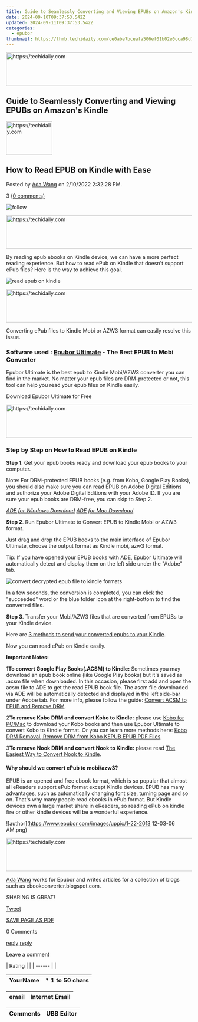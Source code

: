 ```yaml
---
title: Guide to Seamlessly Converting and Viewing EPUBs on Amazon's Kindle
date: 2024-09-10T09:37:53.542Z
updated: 2024-09-11T09:37:53.542Z
categories:
  - epubor
thumbnail: https://thmb.techidaily.com/ce0abe7bceafa506ef01b02e0cca98d1b8784a39806b1bd354e228c0f30acb54.jpg
---
```






<!-- affiliate ads begin -->
<a href="https://appsumo.8odi.net/c/5597632/2132161/7443" target="_top" id="2132161">
  <img src="//a.impactradius-go.com/display-ad/7443-2132161" border="0" alt="https://techidaily.com" width="728" height="90"/>
</a>
<img height="0" width="0" src="https://appsumo.8odi.net/i/5597632/2132161/7443" style="position:absolute;visibility:hidden;" border="0" />
<!-- affiliate ads end -->




## Guide to Seamlessly Converting and Viewing EPUBs on Amazon's Kindle





<!-- affiliate ads begin -->
<a href="https://aligracehair.sjv.io/c/5597632/2135351/19272" target="_top" id="2135351">
  <img src="//a.impactradius-go.com/display-ad/19272-2135351" border="0" alt="https://techidaily.com" width="125" height="90"/>
</a>
<img height="0" width="0" src="https://aligracehair.sjv.io/i/5597632/2135351/19272" style="position:absolute;visibility:hidden;" border="0" />
<!-- affiliate ads end -->




## How to Read EPUB on Kindle with Ease

Posted by [Ada Wang](https://plus.google.com/+AdaWang/posts) on 2/10/2022 2:32:28 PM.

3 [(0 comments)](http://www.epubor.com/#comment-area) 



![follow](http://www.epubor.com/images/follow.png)





<!-- affiliate ads begin -->
<a href="https://appsumo.8odi.net/c/5597632/2137413/7443" target="_top" id="2137413">
  <img src="//a.impactradius-go.com/display-ad/7443-2137413" border="0" alt="https://techidaily.com" width="728" height="90"/>
</a>
<img height="0" width="0" src="https://appsumo.8odi.net/i/5597632/2137413/7443" style="position:absolute;visibility:hidden;" border="0" />
<!-- affiliate ads end -->




By reading epub ebooks on Kindle device, we can have a more perfect reading experience. But how to read ePub on Kindle that doesn't support ePub files? Here is the way to achieve this goal.

![read epub on kindle](http://www.epubor.com/images/uppic/readers.jpg)





<!-- affiliate ads begin -->
<a href="https://appsumo.8odi.net/c/5597632/2128843/7443" target="_top" id="2128843">
  <img src="//a.impactradius-go.com/display-ad/7443-2128843" border="0" alt="https://techidaily.com" width="728" height="90"/>
</a>
<img height="0" width="0" src="https://appsumo.8odi.net/i/5597632/2128843/7443" style="position:absolute;visibility:hidden;" border="0" />
<!-- affiliate ads end -->




Converting ePub files to Kindle Mobi or AZW3 format can easily resolve this issue.

### Software used : [Epubor Ultimate](https://tools.techidaily.com/epubor/ultimate/) \- The Best EPUB to Mobi Converter

Epubor Ultimate is the best epub to Kindle Mobi/AZW3 converter you can find in the market. No matter your epub files are DRM-protected or not, this tool can help you read your epub files on Kindle easily.

Download Epubor Ultimate for Free

[](https://tools.techidaily.com/epubor/ultimate/) [](https://tools.techidaily.com/epubor/ultimate/) 





<!-- affiliate ads begin -->
<a href="https://bluettiit.sjv.io/c/5597632/2114267/17093" target="_top" id="2114267">
  <img src="//a.impactradius-go.com/display-ad/17093-2114267" border="0" alt="https://techidaily.com" width="728" height="90"/>
</a>
<img height="0" width="0" src="https://bluettiit.sjv.io/i/5597632/2114267/17093" style="position:absolute;visibility:hidden;" border="0" />
<!-- affiliate ads end -->




### Step by Step on How to Read EPUB on Kindle

**Step 1**. Get your epub books ready and download your epub books to your computer.

Note: For DRM-protected EPUB books (e.g. from Kobo, Google Play Books), you should also make sure you can read EPUB on Adobe Digital Editions and authorize your Adobe Digital Editions with your Adobe ID. If you are sure your epub books are DRM-free, you can skip to Step 2.

[_ADE for Windows Download_](http://download.adobe.com/pub/adobe/digitaleditions/ADE%5F4.5%5FInstaller.exe) [_ADE for Mac Download_](http://download.adobe.com/pub/adobe/digitaleditions/ADE%5F4.5%5FInstaller.dmg) 

**Step 2**. Run Epubor Ultimate to Convert EPUB to Kindle Mobi or AZW3 format.

Just drag and drop the EPUB books to the main interface of Epubor Ultimate, choose the output format as Kindle mobi, azw3 format. 

Tip: If you have opened your EPUB books with ADE, Epubor Ultimate will automatically detect and display them on the left side under the "Adobe" tab.

![convert decrypted epub file to kindle formats](http://www.epubor.com/images/uppic/convert-epub-to-kindle-format-1.png)

In a few seconds, the conversion is completed, you can click the "succeeded" word or the blue folder icon at the right-bottom to find the converted files.

**Step 3**. Transfer your Mobi/AZW3 files that are converted from EPUBs to your Kindle device.

Here are [3 methods to send your converted epubs to your Kindle](https://tools.techidaily.com/epubor/products/).

Now you can read ePub on Kindle easily.

**Important Notes:**

1**To convert Google Play Books(.ACSM) to Kindle:** Sometimes you may download an epub book online (like Google Play books) but it's saved as .acsm file when downloaded. In this occasion, please first add and open the acsm file to ADE to get the read EPUB book file. The ascm file downloaded via ADE will be automatically detected and displayed in the left side-bar under Adobe tab. For more info, please follow the guide: [Convert ACSM to EPUB and Remove DRM](https://tools.techidaily.com/epubor/products/).

2**To remove Kobo DRM and convert Kobo to Kindle:** please use [Kobo for PC/Mac](https://www.kobo.com/help/en-US/article/1597/installing-kobo-desktop?products=kobo%20desktop) to download your Kobo books and then use Epubor Ultimate to convert Kobo to Kindle format. Or you can learn more methods here: [Kobo DRM Removal, Remove DRM from Kobo KEPUB EPUB PDF Files](https://tools.techidaily.com/epubor/products/)

3**To remove Nook DRM and convert Nook to Kindle:** please read [The Easiest Way to Convert Nook to Kindle](https://tools.techidaily.com/epubor/products/).

#### **Why should we convert ePub to mobi/azw3?**

EPUB is an opened and free ebook format, which is so popular that almost all eReaders support ePub format except Kindle devices. EPUB has many advantages, such as automatically changing font size, turning page and so on. That's why many people read ebooks in ePub format. But Kindle devices own a large market share in eReaders, so reading ePub on kindle fire or other kindle devices will be a wonderful experience.

![author](https://www.epubor.com/images/uppic/1-22-2013 12-03-06 AM.png)





<!-- affiliate ads begin -->
<a href="https://appsumo.8odi.net/c/5597632/2118310/7443" target="_top" id="2118310">
  <img src="//a.impactradius-go.com/display-ad/7443-2118310" border="0" alt="https://techidaily.com" width="600" height="90"/>
</a>
<img height="0" width="0" src="https://appsumo.8odi.net/i/5597632/2118310/7443" style="position:absolute;visibility:hidden;" border="0" />
<!-- affiliate ads end -->




[Ada Wang](https://plus.google.com/+AdaWang/posts) works for Epubor and writes articles for a collection of blogs such as ebookconverter.blogspot.com.

SHARING IS GREAT!

[Tweet](https://twitter.com/share) 

[SAVE PAGE AS PDF](https://tools.techidaily.com/epubor/products/) 



0 Comments

[reply](https://tools.techidaily.com/epubor/products/) [reply](https://tools.techidaily.com/epubor/products/) 

Leave a comment

| Rating |  |
| ------ |  |

| YourName | \*  1 to 50 chars |
| -------- | ----------------- |

| email | Internet Email |
| ----- | -------------- |

| Comments | UBB Editor |
| -------- | ---------- |

<ins class="adsbygoogle"
     style="display:block"
     data-ad-format="autorelaxed"
     data-ad-client="ca-pub-7571918770474297"
     data-ad-slot="1223367746"></ins>



<ins class="adsbygoogle"
     style="display:block"
     data-ad-client="ca-pub-7571918770474297"
     data-ad-slot="8358498916"
     data-ad-format="auto"
     data-full-width-responsive="true"></ins>


